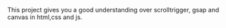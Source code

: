This project gives you a good understanding over scrolltrigger, gsap and canvas in html,css and js.
